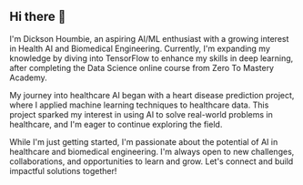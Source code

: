 ## Hi there 👋
I'm Dickson Houmbie, an aspiring AI/ML enthusiast with a growing interest in Health AI and Biomedical Engineering. Currently, I'm expanding my knowledge by diving into TensorFlow to enhance my skills in deep learning, after completing the Data Science online course from Zero To Mastery Academy.

My journey into healthcare AI began with a heart disease prediction project, where I applied machine learning techniques to healthcare data. This project sparked my interest in using AI to solve real-world problems in healthcare, and I'm eager to continue exploring the field.

While I'm just getting started, I'm passionate about the potential of AI in healthcare and biomedical engineering. I'm always open to new challenges, collaborations, and opportunities to learn and grow. Let's connect and build impactful solutions together!

<!--
**Nosckid/Nosckid** is a ✨ _special_ ✨ repository because its `README.md` (this file) appears on your GitHub profile.

Here are some ideas to get you started:

- 🔭 I’m currently working on ...
- 🌱 I’m currently learning ...
- 👯 I’m looking to collaborate on ...
- 🤔 I’m looking for help with ...
- 💬 Ask me about ...
- 📫 How to reach me: ...
- 😄 Pronouns: ...
- ⚡ Fun fact: ...
-->
